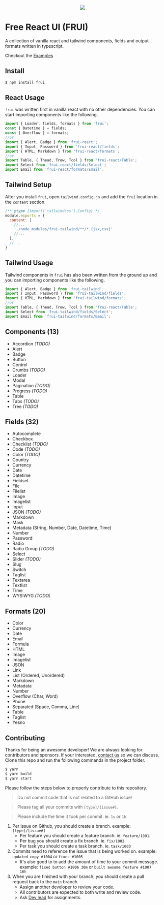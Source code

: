 <p align="center">
  <img src="https://github.com/cblanquera/frui/assets/120378/cef637e2-ef31-429d-b8a5-35c32ce00752" />
</p>

# Free React UI (FRUI)

A collection of vanilla react and tailwind components, fields and 
output formats written in typescript.

Checkout the [Examples](https://ossphilippines.github.io/frui)

## Install

```bash
$ npm install frui
```

## React Usage

`frui` was written first in vanilla react with no other dependencies. 
You can start importing components like the following.

```js
import { Loader, fields, formats } from 'frui';
const { Datetime } = fields;
const { Overflow } = formats;
//or
import { Alert, Badge } from 'frui-react';
import { Input, Password } from 'frui-react/fields';
import { HTML, Markdown } from 'frui-react/formats';
//or
import Table, { Thead, Trow, Tcol } from 'frui-react/Table';
import Select from 'frui-react/fields/Select';
import Email from 'frui-react/formats/Email';
```

## Tailwind Setup

After you install `frui`, open `tailwind.config.js` and add the `frui` 
location in the `content` section.

```js
/** @type {import('tailwindcss').Config} */
module.exports = {
  content: [
    //...
    './node_modules/frui-tailwind/**/*.{jsx,tsx}'
    //...
  ],
  //...
}
```

## Tailwind Usage

Tailwind components in `frui` has also been written from the ground up 
and you can importing components like the following.

```js
import { Alert, Badge } from 'frui-tailwind';
import { Input, Password } from 'frui-tailwind/fields';
import { HTML, Markdown } from 'frui-tailwind/formats';
//or
import Table, { Thead, Trow, Tcol } from 'frui-react/Table';
import Select from 'frui-tailwind/fields/Select';
import Email from 'frui-tailwind/formats/Email';
```

## Components (13)

 - Accordion *(TODO)*
 - Alert
 - Badge
 - Button
 - Control
 - Crumbs *(TODO)*
 - Loader
 - Modal
 - Pagination *(TODO)*
 - Progress *(TODO)*
 - Table
 - Tabs *(TODO)*
 - Tree *(TODO)*

## Fields (32)

 - Autocomplete
 - Checkbox
 - Checklist *(TODO)*
 - Code *(TODO)*
 - Color *(TODO)*
 - Country
 - Currency
 - Date
 - Datetime
 - Fieldset
 - File
 - Filelist
 - Image
 - Imagelist
 - Input
 - JSON *(TODO)*
 - Markdown
 - Mask
 - Metadata (String, Number, Date, Datetime, Time)
 - Number
 - Password
 - Radio
 - Radio Group *(TODO)*
 - Select
 - Slider *(TODO)*
 - Slug
 - Switch
 - Taglist
 - Textarea
 - Textlist
 - Time
 - WYSIWYG *(TODO)*

## Formats (20)

 - Color
 - Currency
 - Date
 - Email
 - Formula
 - HTML
 - Image
 - Imagelist
 - JSON
 - Link
 - List (Ordered, Unordered)
 - Markdown
 - Metadata
 - Number
 - Overflow (Char, Word)
 - Phone
 - Separated (Space, Comma, Line)
 - Table
 - Taglist
 - Yesno

## Contributing

Thanks for being an awesome developer! We are always looking for 
contributors and sponsors. If your interested, 
[contact us](https://github.com/OSSPhilippines) so we can discuss. 
Clone this repo and run the following commands in the project folder.

```js
$ yarn
$ yarn build
$ yarn start
```

Please follow the steps below to properly contribute to this repository.

> Do not commit code that is not related to a GitHub issue!

> Please tag all your commits with `[type]/[issue#]`.

> Please include the time it took per commit. ie. `1s` or `1h`.

 1. Per issue on Github, you should create a branch. example: `[type]/[issue#]`
    - Per feature you should create a feature branch. ie. `feature/1001`.
    - Per bug you should create a fix branch. ie. `fix/1002`.
    - Per task you should create a task branch. ie. `task/1003`
 2. Commits need to reference the issue that is being worked on. example: `updated copy #1004` or `fixes #1005`
    - It's also good to to add the amount of time to your commit message. example: `fixed button #1006 30m` or `built awsome feature #1007 16h`
 3. When you are finished with your branch, you should create a pull request back to the `main` branch.
    - Assign another developer to review your code. 
    - All contributors are expected to both write and review code. 
    - Ask [Dev lead](https://github.com/cblanquera) for assignments.
